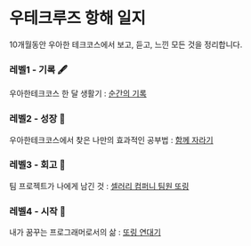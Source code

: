 # 우테크루즈 항해 일지
10개월동안 우아한 테크코스에서 보고, 듣고, 느낀 모든 것을 정리합니다.

### 레벨1 - 기록 🖋
우아한테크코스 한 달 생활기 : [순간의 기록](archive/level1.md)

### 레벨2 - 성장 🌱
우아한테크코스에서 찾은 나만의 효과적인 공부법 : [함께 자라기](archive/level2.md)

### 레벨3 - 회고 💭
팀 프로젝트가 나에게 남긴 것 : [셀러리 컴퍼니 팀원 또링](archive/level3.md)

### 레벨4 - 시작 🌈
내가 꿈꾸는 프로그래머로서의 삶 : [또링 연대기](archive/level4.md)

